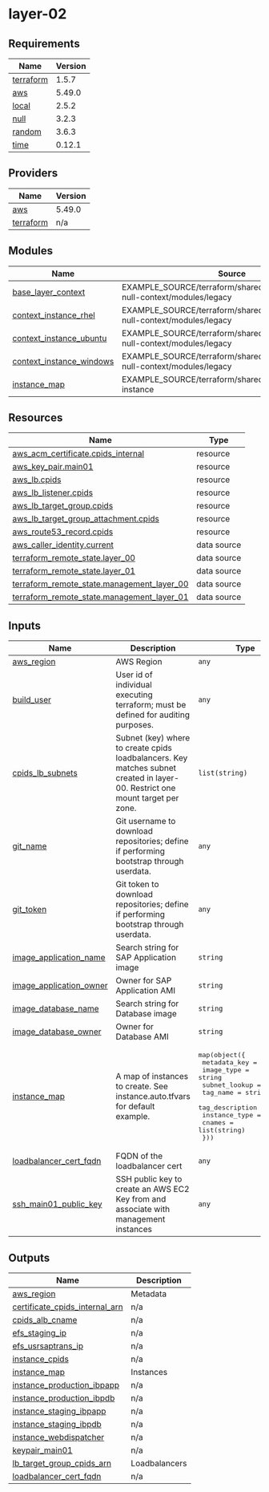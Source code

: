 # layer-02

<!-- BEGINNING OF PRE-COMMIT-TERRAFORM DOCS HOOK -->
## Requirements

| Name | Version |
|------|---------|
| <a name="requirement_terraform"></a> [terraform](#requirement\_terraform) | 1.5.7 |
| <a name="requirement_aws"></a> [aws](#requirement\_aws) | 5.49.0 |
| <a name="requirement_local"></a> [local](#requirement\_local) | 2.5.2 |
| <a name="requirement_null"></a> [null](#requirement\_null) | 3.2.3 |
| <a name="requirement_random"></a> [random](#requirement\_random) | 3.6.3 |
| <a name="requirement_time"></a> [time](#requirement\_time) | 0.12.1 |

## Providers

| Name | Version |
|------|---------|
| <a name="provider_aws"></a> [aws](#provider\_aws) | 5.49.0 |
| <a name="provider_terraform"></a> [terraform](#provider\_terraform) | n/a |

## Modules

| Name | Source | Version |
|------|--------|---------|
| <a name="module_base_layer_context"></a> [base\_layer\_context](#module\_base\_layer\_context) | EXAMPLE_SOURCE/terraform/shared/modules/terraform-null-context/modules/legacy | n/a |
| <a name="module_context_instance_rhel"></a> [context\_instance\_rhel](#module\_context\_instance\_rhel) | EXAMPLE_SOURCE/terraform/shared/modules/terraform-null-context/modules/legacy | n/a |
| <a name="module_context_instance_ubuntu"></a> [context\_instance\_ubuntu](#module\_context\_instance\_ubuntu) | EXAMPLE_SOURCE/terraform/shared/modules/terraform-null-context/modules/legacy | n/a |
| <a name="module_context_instance_windows"></a> [context\_instance\_windows](#module\_context\_instance\_windows) | EXAMPLE_SOURCE/terraform/shared/modules/terraform-null-context/modules/legacy | n/a |
| <a name="module_instance_map"></a> [instance\_map](#module\_instance\_map) | EXAMPLE_SOURCE/terraform/shared/modules/aws-instance | n/a |

## Resources

| Name | Type |
|------|------|
| [aws_acm_certificate.cpids_internal](https://registry.terraform.io/providers/hashicorp/aws/5.49.0/docs/resources/acm_certificate) | resource |
| [aws_key_pair.main01](https://registry.terraform.io/providers/hashicorp/aws/5.49.0/docs/resources/key_pair) | resource |
| [aws_lb.cpids](https://registry.terraform.io/providers/hashicorp/aws/5.49.0/docs/resources/lb) | resource |
| [aws_lb_listener.cpids](https://registry.terraform.io/providers/hashicorp/aws/5.49.0/docs/resources/lb_listener) | resource |
| [aws_lb_target_group.cpids](https://registry.terraform.io/providers/hashicorp/aws/5.49.0/docs/resources/lb_target_group) | resource |
| [aws_lb_target_group_attachment.cpids](https://registry.terraform.io/providers/hashicorp/aws/5.49.0/docs/resources/lb_target_group_attachment) | resource |
| [aws_route53_record.cpids](https://registry.terraform.io/providers/hashicorp/aws/5.49.0/docs/resources/route53_record) | resource |
| [aws_caller_identity.current](https://registry.terraform.io/providers/hashicorp/aws/5.49.0/docs/data-sources/caller_identity) | data source |
| [terraform_remote_state.layer_00](https://registry.terraform.io/providers/hashicorp/terraform/latest/docs/data-sources/remote_state) | data source |
| [terraform_remote_state.layer_01](https://registry.terraform.io/providers/hashicorp/terraform/latest/docs/data-sources/remote_state) | data source |
| [terraform_remote_state.management_layer_00](https://registry.terraform.io/providers/hashicorp/terraform/latest/docs/data-sources/remote_state) | data source |
| [terraform_remote_state.management_layer_01](https://registry.terraform.io/providers/hashicorp/terraform/latest/docs/data-sources/remote_state) | data source |

## Inputs

| Name | Description | Type | Default | Required |
|------|-------------|------|---------|:--------:|
| <a name="input_aws_region"></a> [aws\_region](#input\_aws\_region) | AWS Region | `any` | n/a | yes |
| <a name="input_build_user"></a> [build\_user](#input\_build\_user) | User id of individual executing terraform; must be defined for auditing purposes. | `any` | n/a | yes |
| <a name="input_cpids_lb_subnets"></a> [cpids\_lb\_subnets](#input\_cpids\_lb\_subnets) | Subnet (key) where to create cpids loadbalancers. Key matches subnet created in layer-00. Restrict one mount target per zone. | `list(string)` | <pre>[<br/>  "dataservices_1",<br/>  "dataservices_2"<br/>]</pre> | no |
| <a name="input_git_name"></a> [git\_name](#input\_git\_name) | Git username to download repositories; define if performing bootstrap through userdata. | `any` | n/a | yes |
| <a name="input_git_token"></a> [git\_token](#input\_git\_token) | Git token to download repositories; define if performing bootstrap through userdata. | `any` | n/a | yes |
| <a name="input_image_application_name"></a> [image\_application\_name](#input\_image\_application\_name) | Search string for SAP Application image | `string` | n/a | yes |
| <a name="input_image_application_owner"></a> [image\_application\_owner](#input\_image\_application\_owner) | Owner for SAP Application AMI | `string` | `"156506675147"` | no |
| <a name="input_image_database_name"></a> [image\_database\_name](#input\_image\_database\_name) | Search string for Database image | `string` | n/a | yes |
| <a name="input_image_database_owner"></a> [image\_database\_owner](#input\_image\_database\_owner) | Owner for Database AMI | `string` | `"156506675147"` | no |
| <a name="input_instance_map"></a> [instance\_map](#input\_instance\_map) | A map of instances to create. See instance.auto.tfvars for default example. | <pre>map(object({<br/>    metadata_key    = string<br/>    image_type      = string<br/>    subnet_lookup   = string<br/>    tag_name        = string<br/>    tag_description = string<br/>    instance_type   = string<br/>    cnames          = list(string)<br/>  }))</pre> | n/a | yes |
| <a name="input_loadbalancer_cert_fqdn"></a> [loadbalancer\_cert\_fqdn](#input\_loadbalancer\_cert\_fqdn) | FQDN of the loadbalancer cert | `any` | n/a | yes |
| <a name="input_ssh_main01_public_key"></a> [ssh\_main01\_public\_key](#input\_ssh\_main01\_public\_key) | SSH public key to create an AWS EC2 Key from and associate with management instances | `any` | n/a | yes |

## Outputs

| Name | Description |
|------|-------------|
| <a name="output_aws_region"></a> [aws\_region](#output\_aws\_region) | Metadata |
| <a name="output_certificate_cpids_internal_arn"></a> [certificate\_cpids\_internal\_arn](#output\_certificate\_cpids\_internal\_arn) | n/a |
| <a name="output_cpids_alb_cname"></a> [cpids\_alb\_cname](#output\_cpids\_alb\_cname) | n/a |
| <a name="output_efs_staging_ip"></a> [efs\_staging\_ip](#output\_efs\_staging\_ip) | n/a |
| <a name="output_efs_usrsaptrans_ip"></a> [efs\_usrsaptrans\_ip](#output\_efs\_usrsaptrans\_ip) | n/a |
| <a name="output_instance_cpids"></a> [instance\_cpids](#output\_instance\_cpids) | n/a |
| <a name="output_instance_map"></a> [instance\_map](#output\_instance\_map) | Instances |
| <a name="output_instance_production_ibpapp"></a> [instance\_production\_ibpapp](#output\_instance\_production\_ibpapp) | n/a |
| <a name="output_instance_production_ibpdb"></a> [instance\_production\_ibpdb](#output\_instance\_production\_ibpdb) | n/a |
| <a name="output_instance_staging_ibpapp"></a> [instance\_staging\_ibpapp](#output\_instance\_staging\_ibpapp) | n/a |
| <a name="output_instance_staging_ibpdb"></a> [instance\_staging\_ibpdb](#output\_instance\_staging\_ibpdb) | n/a |
| <a name="output_instance_webdispatcher"></a> [instance\_webdispatcher](#output\_instance\_webdispatcher) | n/a |
| <a name="output_keypair_main01"></a> [keypair\_main01](#output\_keypair\_main01) | n/a |
| <a name="output_lb_target_group_cpids_arn"></a> [lb\_target\_group\_cpids\_arn](#output\_lb\_target\_group\_cpids\_arn) | Loadbalancers |
| <a name="output_loadbalancer_cert_fqdn"></a> [loadbalancer\_cert\_fqdn](#output\_loadbalancer\_cert\_fqdn) | n/a |
<!-- END OF PRE-COMMIT-TERRAFORM DOCS HOOK -->
